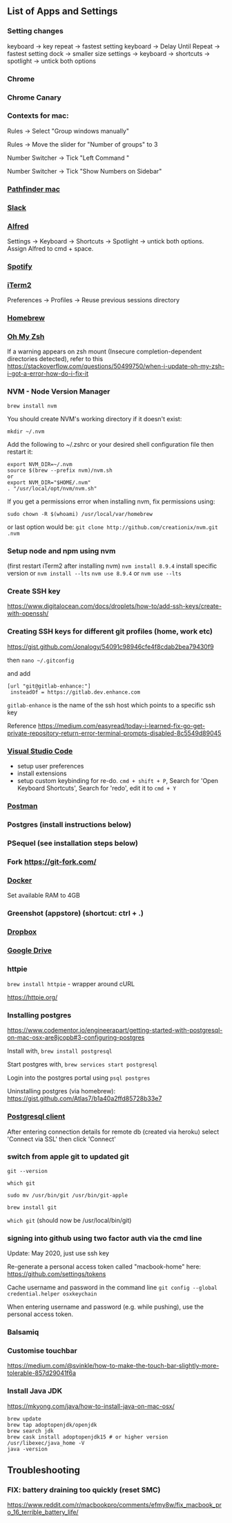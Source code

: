 ## List of Apps and Settings

### Setting changes

keyboard -> key repeat -> fastest setting
keyboard -> Delay Until Repeat -> fastest setting
dock -> smaller size
settings -> keyboard -> shortcuts -> spotlight -> untick both options

### Chrome

### Chrome Canary

### Contexts for mac: 

Rules -> Select "Group windows manually"

Rules -> Move the slider for "Number of groups" to 3

Number Switcher -> Tick "Left Command <number>"
  
Number Switcher -> Tick "Show Numbers on Sidebar"

### [Pathfinder mac](https://cocoatech.com/#/)

### [Slack](https://slack.com/downloads/osx)

### [Alfred](https://www.alfredapp.com/)
Settings -> Keyboard -> Shortcuts -> Spotlight -> untick both options. Assign Alfred to cmd + space.

### [Spotify](https://www.spotify.com/uk/download/mac/)

### [iTerm2](https://www.iterm2.com/) 
Preferences -> Profiles -> Reuse previous sessions directory

### [Homebrew](https://brew.sh/)

### [Oh My Zsh](http://ohmyz.sh/)

If a warning appears on zsh mount (Insecure completion-dependent directories detected), refer to this https://stackoverflow.com/questions/50499750/when-i-update-oh-my-zsh-i-got-a-error-how-do-i-fix-it 

### NVM - Node Version Manager 

`brew install nvm`

You should create NVM's working directory if it doesn't exist:

```
mkdir ~/.nvm
```
Add the following to ~/.zshrc or your desired shell
configuration file then restart it:

```
export NVM_DIR=~/.nvm
source $(brew --prefix nvm)/nvm.sh
or
export NVM_DIR="$HOME/.nvm"
. "/usr/local/opt/nvm/nvm.sh"
```
If you get a permissions error when installing nvm, fix permissions using:

`sudo chown -R $(whoami) /usr/local/var/homebrew`

or last option would be:
`git clone http://github.com/creationix/nvm.git .nvm`

### Setup node and npm using nvm
(first restart iTerm2 after installing nvm)
`nvm install 8.9.4` install specific version or `nvm install --lts`
`nvm use 8.9.4` or `nvm use --lts`

### Create SSH key
https://www.digitalocean.com/docs/droplets/how-to/add-ssh-keys/create-with-openssh/

### Creating SSH keys for different git profiles (home, work etc)
https://gist.github.com/Jonalogy/54091c98946cfe4f8cdab2bea79430f9

then `nano ~/.gitconfig`

and add

```
[url "git@gitlab-enhance:"]
 insteadOf = https://gitlab.dev.enhance.com
```

`gitlab-enhance` is the name of the ssh host which points to a specific ssh key 

Reference https://medium.com/easyread/today-i-learned-fix-go-get-private-repository-return-error-terminal-prompts-disabled-8c5549d89045


### [Visual Studio Code](https://code.visualstudio.com/download)
- setup user preferences
- install extensions
- setup custom keybinding for re-do. `cmd + shift + P`, Search for 'Open Keyboard Shortcuts', Search for 'redo', edit it to `cmd + Y`

### [Postman](https://www.getpostman.com/apps)

### Postgres (install instructions below)

### PSequel (see installation steps below)

### Fork https://git-fork.com/

### [Docker](https://docs.docker.com/v17.09/docker-for-mac/install/)
Set available RAM to 4GB

### Greenshot (appstore) (shortcut: ctrl + .)

### [Dropbox](https://www.dropbox.com/en_GB/downloading)

### [Google Drive](https://www.google.co.uk/drive/download/)

### httpie 

`brew install httpie` - wrapper around cURL

https://httpie.org/



### Installing postgres
https://www.codementor.io/engineerapart/getting-started-with-postgresql-on-mac-osx-are8jcopb#3-configuring-postgres

Install with, `brew install postgresql`

Start postgres with, `brew services start postgresql`

Login into the postgres portal using `psql postgres`

Uninstalling postgres (via homebrew): https://gist.github.com/Atlas7/b1a40a2ffd85728b33e7


### [Postgresql client](http://www.psequel.com/)

After entering connection details for remote db (created via heroku) select 'Connect via SSL' then click 'Connect'


### switch from apple git to updated git

`git --version`

`which git`

`sudo mv /usr/bin/git /usr/bin/git-apple`

`brew install git`

`which git` (should now be /usr/local/bin/git)

### signing into github using two factor auth via the cmd line

Update: May 2020, just use ssh key

Re-generate a personal access token called "macbook-home" here: https://github.com/settings/tokens

Cache username and password in the command line `git config --global credential.helper osxkeychain`

When entering username and password (e.g. while pushing), use the personal access token.

### Balsamiq

### Customise touchbar

https://medium.com/@svinkle/how-to-make-the-touch-bar-slightly-more-tolerable-857d29041f6a

### Install Java JDK
https://mkyong.com/java/how-to-install-java-on-mac-osx/

```
brew update
brew tap adoptopenjdk/openjdk
brew search jdk
brew cask install adoptopenjdk15 # or higher version
/usr/libexec/java_home -V
java -version
```

## Troubleshooting

### FIX: battery draining too quickly (reset SMC)
https://www.reddit.com/r/macbookpro/comments/efmy8w/fix_macbook_pro_16_terrible_battery_life/




